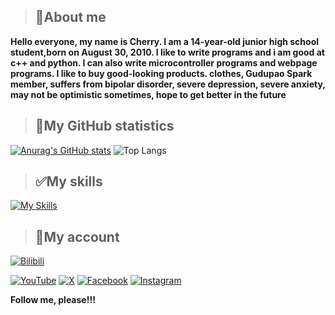 > ## **📖About me**

**Hello everyone, my name is Cherry. I am a 14-year-old junior high school student,born on August 30, 2010. I like to write programs and i am good at c++ and python. I can also write microcontroller programs and webpage programs. I like to buy good-looking products. clothes, Gudupao Spark member, suffers from bipolar disorder, severe depression, severe anxiety, may not be optimistic sometimes, hope to get better in the future**

> ## **🧋My GitHub statistics**

[![Anurag's GitHub stats](https://github-readme-stats.vercel.app/api?username=dongguacute)](https://github.com/anuraghazra/github-readme-stats) ![Top Langs](https://github-readme-stats.vercel.app/api/top-langs/?username=dongguacute&exclude_repo=github-readme-stats,anuraghazra.github.io)





> ## **✅My skills**

[![My Skills](https://skillicons.dev/icons?i=apple,blender,bootstrap,cpp,discord,fastapi,gmail,kali,npm,obsidian,qt,pnpm,postgres,gcp,opencv,java,pytorch,raspberrypi,stackoverflow,unity,unreal,visualstudio,js,html,css,ts,vue,vite,py,go,flutter,vscode,figma,arduino,astro,au,cloudflare,docker,electron,git,github,githubactions,linux,md,mongodb,mysql,nextjs,nodejs,nginx,nuxt,ps,pr,sqlite,tailwind,vercel,wordpress,workers,ubuntu,debian,bash)](https://skillicons.dev)

> ## **🌈My account**

[![Bilibili](https://img.shields.io/badge/Bilibili-white?logo=bilibili)](https://space.bilibili.com/1486590453)

[![YouTube](https://img.shields.io/badge/Youtube-red?logo=youtube)](https://www.youtube.com/@dongguacute)
[![X](https://img.shields.io/badge/Twitter-black?logo=x)](https://twitter.com/Dongguacute)
[![Facebook](https://img.shields.io/badge/Facebook-blue?logo=facebook)](https://www.facebook.com/Dongguacute)
[![Instagram](https://img.shields.io/badge/instagram-white?logo=instagram)](https://www.instagram.com/dongguacute)

**Follow me, please!!!**
